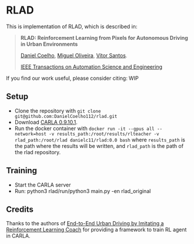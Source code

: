 # RLAD
This is implementation of RLAD, which is described in:

> **RLAD: Reinforcement Learning from Pixels for Autonomous Driving in Urban Environments**
>
> [Daniel Coelho](https://anthonyhu.github.io/), 
[Miguel Oliveira](https://github.com/gianlucacorrado),
[Vítor Santos](https://github.com/nicolasgriffiths).
>
> [IEEE Transactions on Automation Science and Engineering](https://ieeexplore.ieee.org/xpl/RecentIssue.jsp?punumber=8856)<br/>

If you find our work useful, please consider citing: WIP
<!-- ```bibtex
@inproceedings{mile2022,
  title     = {Model-Based Imitation Learning for Urban Driving},
  author    = {Anthony Hu and Gianluca Corrado and Nicolas Griffiths and Zak Murez and Corina Gurau
   and Hudson Yeo and Alex Kendall and Roberto Cipolla and Jamie Shotton},
  booktitle = {Advances in Neural Information Processing Systems ({NeurIPS})},
  year = {2022}
} -->

## Setup
- Clone the repository with `git clone git@github.com:DanielCoelho112/rlad.git`
- Download [CARLA 0.9.10.1](https://github.com/carla-simulator/carla/releases/tag/0.9.10.1).
- Run the docker container with `docker run -it --gpus all --network=host -v results_path:/root/results/rlteacher -v rlad_path:/root/rlad danielc11/rlad:0.0 bash`
where `results_path` is the path where the results will be written, and `rlad_path` is the path of the rlad repository.


## Training
- Start the CARLA server
- Run: python3 rlad/run/python3 main.py -en rlad_original


## Credits
Thanks to the authors of [End-to-End Urban Driving by Imitating a Reinforcement Learning Coach](https://github.com/zhejz/carla-roach)
for providing a framework to train RL agent in CARLA.